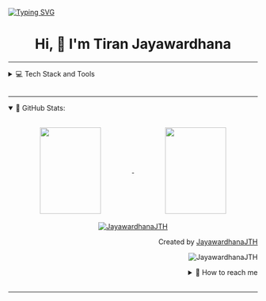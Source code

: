 
[![Typing SVG](https://readme-typing-svg.demolab.com/?lines=Hello+there!;My+name+is+Tiran+Jayawardhana!;Motivated+Passionate+Fast-learner)](https://git.io/typing-svg)

<h1 align="center"> Hi, 👋 I'm Tiran Jayawardhana </h1>

---

<details align="left">
    <summary>
        💻 Tech Stack and Tools 
    </summary>

![.NET](https://img.shields.io/badge/.NET-512BD4?style=flat-square&logo=dotnet)
![Typescript](https://img.shields.io/badge/Typescript-007acc?style=for-the-badge&labelColor=black&logo=typescript&logoColor=007acc)
![Javascript](https://img.shields.io/badge/Javascript-F0DB4F?style=for-the-badge&labelColor=black&logo=javascript&logoColor=F0DB4F)
![HTML](https://img.shields.io/badge/HTML5-E34F26?style=for-the-badge&logo=html5&logoColor=white)
![CSS3](https://img.shields.io/badge/CSS3-1572B6?style=for-the-badge&logo=css3&logoColor=white)
![VSCode](https://img.shields.io/badge/Visual_Studio-0078d7?style=for-the-badge&logo=visual%20studio&logoColor=white)
![Git](https://img.shields.io/badge/Git-F05032?style=for-the-badge&logo=git&logoColor=white)

</details>
<br>

---
<details open="">
    <summary>
    📔 GitHub Stats:
    </summary>
    <br>
    <p align="center">
        <a href="https://github.com/JayawardhanaJTH">
            <img align="center"  
            height="175px" 
            src="https://denvercoder1-github-readme-stats.vercel.app/api?username=JayawardhanaJTH&show_icons=true&count_private=true&theme=react&border_color=7F3FBF&bg_color=0D1117&title_color=F85D7F&icon_color=F8D866" 
            height="192px" 
            width="49.5%"/>
        </a>
        <a href="https://github.com/JayawardhanaJTH">
            <img align="center" 
            height="175px"  
            src="https://denvercoder1-github-readme-stats.vercel.app/api/top-langs/?username=JayawardhanaJTH&langs_count=8&layout=compact&theme=react&border_color=7F3FBF&bg_color=0D1117&title_color=F85D7F&icon_color=F8D866" 
            height="192px" 
            width="49.5%"/>
        </a>
        <br><br>
        <a href="https://github.com/JayawardhanaJTH">
            <img src="https://github-profile-summary-cards.vercel.app/api/cards/profile-details?username=JayawardhanaJTH&theme=radical" alt="JayawardhanaJTH"/>
        </a>
    </p>
    <p align="right" > Created by <a href="https://github.com/JayawardhanaJTH">JayawardhanaJTH</a>
    </p>
    <p align="right" > 
        <img src="https://komarev.com/ghpvc/?username=JayawardhanaJTH&label=Profile%20views&color=0e75b6&style=flat" 
        alt="JayawardhanaJTH"/> 
    </p>
    <details align="right">
    <summary>
        💬 How to reach me
    </summary>
    <a href="https://www.linkedin.com/in/tiran-jayawardhana-981686164" target="blank">
        <img align="center" 
        src="https://raw.githubusercontent.com/rahuldkjain/github-profile-readme-generator/master/src/images/icons/Social/linked-in-alt.svg" 
        alt="juliamuiruri" 
        height="30" 
        width="30" />
    </a>
    <a href="https://stackoverflow.com/users/13226827/tiran-harsha" target="blank">
        <img align="center" 
        src="https://raw.githubusercontent.com/rahuldkjain/github-profile-readme-generator/master/src/images/icons/Social/stack-overflow.svg" 
        alt="julia-muiruri" 
        height="30" 
        width="30" />
    </a>
</details>
</details>
<br>

---
